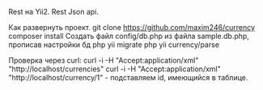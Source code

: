 Rest на Yii2. Rest Json api.

Как развернуть проект.
git clone https://github.com/maxim246/currency
composer install
Создать файл config/db.php из файла sample.db.php, прописав настройки бд
php yii migrate
php yii currency/parse

Проверка через curl:
curl -i -H "Accept:application/xml" "http://localhost/currencies"
curl -i -H "Accept:application/xml" "http://localhost/currency/1" - подставляем id, имеющийся в таблице.